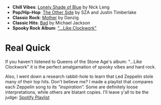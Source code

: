 - **Chill Vibes**: [Lonely Shade of Blue](https://open.spotify.com/track/3Xy4XTx8YUspuzOAP1VteX?si=2836ab700a6748c0) by Nick Leng 
- **Pop/Hip-Hop**: [The Other Side](https://open.spotify.com/track/463PQggkmk5tTw8ug0ahOX?si=95431bfacec44853) by SZA and Justin Timberlake
- **Classic Rock**: [Mother](https://open.spotify.com/track/7txxAtOMwLLnQTpKeBL6bp?si=1e3862926ee74f79) by Danzig
- **Classic Hits**: [Bad](https://open.spotify.com/track/5lWFrW5T3JtxVCLDb7etPu?si=f05b37e440014fcd) by Michael Jackson
- **Spooky Rock Album**: ["...Like Clockwork"](https://open.spotify.com/album/5T5NM01392dvvd4EhGrCnj?si=S81QggajSgWVfVElR3CKtQ&dl_branch=1)

# Real Quick
If you haven't listened to Queens of the Stone Age's album: "...Like Clockwork" it is the perfect amalgamation of spooky vibes and hard rock.

Also, I went down a research rabbit-hole to learn that Led Zeppelin stole many of their top hits.  Don't believe me?  I made a playlist that compares each Zeppelin song to its *"inspiration".*  Some are definitely loose interpretations, while others are blatant copies. I'll leave y'all to be the judge: [Spotify Playlist](https://open.spotify.com/playlist/6ggLPoXLpz6kZTslKuzTOE?si=3684fecc06784109)  